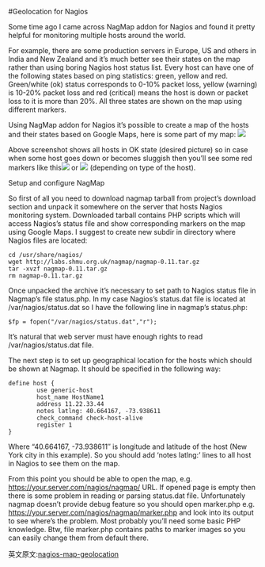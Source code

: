 #Geolocation for Nagios

Some time ago I came across NagMap addon for Nagios and found it pretty helpful for monitoring multiple hosts around the world.

For example, there are some production servers in Europe, US and others in India and New Zealand and it’s much better see their states on the map rather than using boring Nagios host status list. Every host can have one of the following states based on ping statistics: green, yellow and red. Green/white (ok) status corresponds to 0-10% packet loss, yellow (warning) is 10-20% packet loss and red (critical) means the host is down or packet loss to it is more than 20%. All three states are shown on the map using different markers.

Using NagMap addon for Nagios it’s possible to create a map of the hosts and their states based on Google Maps, here is some part of my map:
<img src="http://www.linuxscrew.com/wp-content/uploads/2012/07/nagmap1.png">

Above screenshot shows all hosts in OK state (desired picture) so in case when some host goes down or becomes sluggish then you’ll see some red markers like this<img src="http://www.linuxscrew.com/wp-content/uploads/2012/07/server_red.png">  or <img src="http://www.linuxscrew.com/wp-content/uploads/2012/07/marker.png">  (depending on type of the host).

Setup and configure NagMap

So first of all you need to download nagmap tarball from project’s download section and unpack it somewhere on the server that hosts Nagios monitoring system. Downloaded tarball contains PHP scripts which will access Nagios’s status file and show corresponding markers on the map using Google Maps. I suggest to create new subdir in directory where Nagios files are located:

```Shell
cd /usr/share/nagios/
wget http://labs.shmu.org.uk/nagmap/nagmap-0.11.tar.gz
tar -xvzf nagmap-0.11.tar.gz
rm nagmap-0.11.tar.gz
```
Once unpacked the archive it’s necessary to set path to Nagios status file in Nagmap’s file status.php. In my case Nagios’s status.dat file is located at /var/nagios/status.dat so I have the following line in nagmap’s status.php:

```Shell
$fp = fopen("/var/nagios/status.dat","r");
```
It’s natural that web server must have enough rights to read /var/nagios/status.dat file.

The next step is to set up geographical location for the hosts which should be shown at Nagmap. It should be specified in the following way:

```Shell
define host {
        use generic-host
        host_name HostName1
        address 11.22.33.44
        notes latlng: 40.664167, -73.938611
        check_command check-host-alive
        register 1
}
```

Where “40.664167, -73.938611″ is longitude and latitude of the host (New York city in this example). So you should add ‘notes latlng:’ lines to all host in Nagios to see them on the map.

From this point you should be able to open the map, e.g. https://your.server.com/nagios/nagmap/ URL. If opened page is empty then there is some problem in reading or parsing status.dat file. Unfortunately nagmap doesn’t provide debug feature so you should open marker.php e.g. https://your.server.com/nagios/nagmap/marker.php  and look into its output to see where’s the problem. Most probably you’ll need some basic PHP knowledge. Btw, file marker.php contains paths to marker images so you can easily change them from default there.

英文原文:[nagios-map-geolocation](http://www.linuxscrew.com/2012/07/02/nagios-map-geolocation/) 
